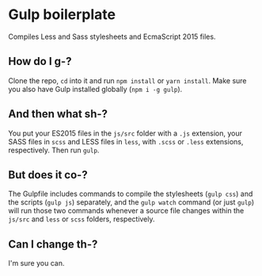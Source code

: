 # Gulp boilerplate

Compiles Less and Sass stylesheets and EcmaScript 2015 files.

## How do I g-?

Clone the repo, `cd` into it and run `npm install` or `yarn install`. Make sure you also have Gulp installed globally (`npm i -g gulp`).

## And then what sh-?

You put your ES2015 files in the `js/src` folder with a `.js` extension, your SASS files in `scss` and LESS files in `less`, with `.scss` or `.less` extensions, respectively. Then run `gulp`.

## But does it co-?

The Gulpfile includes commands to compile the stylesheets (`gulp css`) and the
scripts (`gulp js`) separately, and the `gulp watch` command (or just `gulp`)
will run those two commands whenever a source file changes within the `js/src` and `less` or `scss` folders, respectively.

## Can I change th-?

I'm sure you can.
